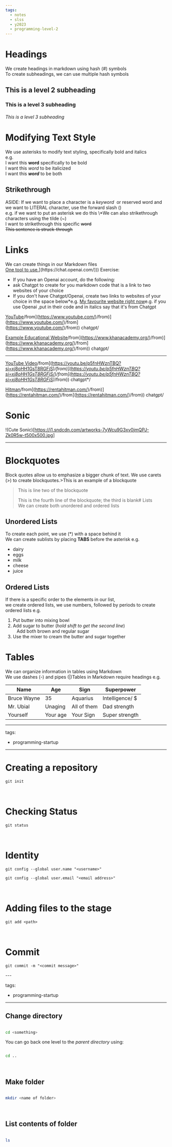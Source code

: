 ```yaml
---
tags:
  - notes
  - slss
  - y2023
  - programming-level-2
---
```


# Headings  
We create headings in markdown using hash (#) symbols  
To create subheadings, we can use multiple hash symbols
## This is a level 2 subheading
### This is a level 3 subheading
###### This is a level 3 subheading
# Modifying Text Style  
We use asterisks to modify text styling, specifically bold and italics  
e.g.  
I want this **word** specifically to be bold  
I want this *word* to be italicized  
I want this ***word*** to be both
## Strikethrough  
ASIDE: If we want to place a character is a *keyword*  or reserved word and we want to LITERAL character, use the forward slash (\)  
e.g. if we want to put an asterisk we do this \\\*We can also strikethrough characters using the tilde (~)  
I want to strikethrough this specific ~~word~~  
~~This sentence is struck-through~~
# Links  
We can create things in our Markdown files  
[One tool to use.]([[https://chat.openai.com](https://chat.openai.com/)]([https://chat.openai.com/))](https://chat.openai.com/)))  
Exercise:  
* If you have an Openai account, do the following:  
* ask Chatgpt to create for you markdown code that is a link to two websites of your choice  
* If you don't have Chatgpt/Openai, create two links to websites of your choice in the space below*e.g. [My favourite website right now]()e.g. if you use Openai  ,put in their code and in italics say that it's from Chatgpt  

[YouTube]([[https://www.youtube.com/)/from](https://www.youtube.com/)/from)](https://www.youtube.com/)/from](https://www.youtube.com/)/from)) chatgpt/  

[Example Educational Website]([[https://www.khanacademy.org/)/from](https://www.khanacademy.org/)/from)](https://www.khanacademy.org/)/from](https://www.khanacademy.org/)/from)) chatgpt/  
________________________________________________________________________  
[YouTube Video]([https://youtu.be/p5fnHWznTBQ?si=xj8oHH1GsT8RGFjS/)/from](https://youtu.be/p5fnHWznTBQ?si=xj8oHH1GsT8RGFjS)*/from)](https://youtu.be/p5fnHWznTBQ?si=xj8oHH1GsT8RGFjS/)/from](https://youtu.be/p5fnHWznTBQ?si=xj8oHH1GsT8RGFjS)*/from)) chatgpt*/  

[Hitman]([https://rentahitman.com/)/from](https://rentahitman.com/)/from)](https://rentahitman.com/)/from](https://rentahitman.com/)/from)) chatgpt/  

# Sonic
!(Cute Sonic)[https://i1.sndcdn.com/artworks-7yWcu9G3xv0jmQPJ-Zk0R5w-t500x500.jpg]
________________________________________________________________________  

# Blockquotes  
Block quotes allow us to emphasize a bigger chunk of text. We use carets (>) to create blockquotes.>This is an example of a blockquote  
>This is line two of the blockquote  
>  
>This is the fourth line of the blockquote; the third is blank# Lists  
We can create both unordered and ordered lists  
## Unordered Lists  
To create each point, we use (\*) with a space behind it  
We can create sublists by placing **TABS** before the asterisk e.g.  
* dairy  
* eggs  
* milk  
* cheese  
* juice


## Ordered Lists  
If there is a specific order to the elements in our list,  
we create ordered lists, we use numbers, followed by periods to create ordered lists e.g.  
1. Put butter into mixing bowl  
2. Add sugar to butter (*hold shift to get the second line*)  
   Add both brown and regular sugar  
3. Use the mixer to cream the butter and sugar together

# Tables  
We can organize information in tables using Markdown  
We use dashes (-) and pipes (|)Tables in Markdown require headings e.g.

| Name        | Age        | Sign        | Superpower      |
| ---         | ---        | ---         | ---             |
| Bruce Wayne | 35         | Aquarius    | Intelligence/ $ |
| Mr. Ubial   | Unaging    | All of them | Dad strength    |
| Yourself    | Your age   | Your Sign   | Super strength  |

---

tags:

  - programming-startup

---

# Creating a repository

`git init`

​

# Checking Status

`git status`

​

# Identity

`git config --global user.name "<username>"`

`git config --global user.email "<email address>"`

​

# Adding files to the stage

`git add <path>`

​

# Commit

`git commit -m "<commit message>"`

​---

tags:

  - programming-startup

---

## Change directory

``` bash

cd <something>

```

You can go back one level to the *parent directory* using:

``` bash

cd ..

```

​

## Make folder

``` bash

mkdir <name of folder>

```

​

## List contents of folder

``` bash

ls

```
